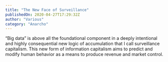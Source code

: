 ```yaml
---
title: "The New Face of Surveillance"
publishedOn: 2020-04-27T17:29:32Z
author: "Various"
category: "Anarcho"
---
```


“Big data” is above all the foundational component in a deeply intentional and highly consequential new logic of accumulation that I call surveillance capitalism. This new form of information capitalism aims to predict and modify human behavior as a means to produce revenue and market control.
